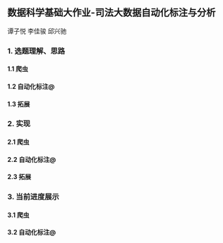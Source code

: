 ## 数据科学基础大作业-司法大数据自动化标注与分析

谭子悦 李佳骏 邱兴驰

### 1. 选题理解、思路



#### 1.1 爬虫



#### 1.2 自动化标注@



#### 1.3 拓展



### 2. 实现

#### 2.1 爬虫



#### 2.2 自动化标注@



#### 2.3 拓展



### 3. 当前进度展示

#### 3.1 爬虫



#### 3.2 自动化标注@